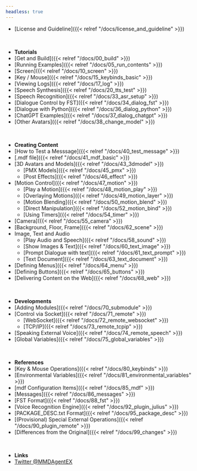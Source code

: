 ```yaml
---
headless: true
---
```


- [License and Guideline]({{< relref "/docs/license_and_guideline" >}})
<br />

- **Tutorials**
- [Get and Build]({{< relref "/docs/00_build" >}})
- [Running Examples]({{< relref "/docs/05_run_contents" >}})
- [Screen]({{< relref "/docs/10_screen" >}})
- [Key / Mouse]({{< relref "/docs/15_keybinds_basic" >}})
- [Viewing Logs]({{< relref "/docs/17_log" >}})
- [Speech Synthesis]({{< relref "/docs/20_tts_test" >}})
- [Speech Recognition]({{< relref "/docs/33_asr_setup" >}})
- [Dialogue Control by FST]({{< relref "/docs/34_dialog_fst" >}})
- [Dialogue with Python]({{< relref "/docs/36_dialog_python" >}})
- [ChatGPT Examples]({{< relref "/docs/37_dialog_chatgpt" >}})
- [Other Avatars]({{< relref "/docs/38_change_model" >}})
<br />

- **Creating Content**
- [How to Test a Messsage]({{< relref "/docs/40_test_message" >}})
- [.mdf file]({{< relref "/docs/41_mdf_basic" >}})
- [3D Avatars and Models]({{< relref "/docs/43_3dmodel" >}})
  - [PMX Models]({{< relref "/docs/45_pmx" >}})
  - [Post Effects]({{< relref "/docs/46_effect" >}})
- [Motion Control]({{< relref "/docs/47_motion" >}})
  - [Play a Motion]({{< relref "/docs/48_motion_play" >}})
  - [Overlaying Motions]({{< relref "/docs/49_motion_layer" >}})
  - [Motion Blending]({{< relref "/docs/50_motion_blend" >}})
  - [Direct Manipulation]({{< relref "/docs/52_motion_bind" >}})
  - [Using Timers]({{< relref "/docs/54_timer" >}})
- [Camera]({{< relref "/docs/55_camera" >}})
- [Background, Floor, Frame]({{< relref "/docs/62_scene" >}})
- Image, Text and Audio
  - [Play Audio and Speech]({{< relref "/docs/58_sound" >}})
  - [Show Images & Text]({{< relref "/docs/60_text_image" >}})
  - [Prompt Dialogue with text]({{< relref "/docs/61_text_prompt" >}})
  - [Text Document]({{< relref "/docs/63_text_document" >}})
- [Defining Menus]({{< relref "/docs/64_menu" >}})
- [Defining Buttons]({{< relref "/docs/65_buttons" >}})
- [Delivering Content on the Web]({{< relref "/docs/68_web" >}})
<br />

- **Developments**
- [Adding Modules]({{< relref "/docs/70_submodule" >}})
- [Control via Socket]({{< relref "/docs/71_remote" >}})
  - [WebSocket]({{< relref "/docs/72_remote_websocket" >}})
  - [TCP/IP]({{< relref "/docs/73_remote_tcpip" >}})
- [Speaking External Voice]({{< relref "/docs/74_remote_speech" >}})
- [Global Variables]({{< relref "/docs/75_global_variables" >}})
<br />

- **References**
- [Key & Mouse Operations]({{< relref "/docs/80_keybinds" >}})
- [Environmental Variables]({{< relref "/docs/81_environmental_variables" >}})
- [mdf Configuration Items]({{< relref "/docs/85_mdf" >}})
- [Messages]({{< relref "/docs/86_messages" >}})
- [FST Format]({{< relref "/docs/88_fst" >}})
- [Voice Recognition Engine]({{< relref "/docs/92_plugin_julius" >}})
- [PACKAGE_DESC.txt Format]({{< relref "/docs/95_package_desc" >}})
- [(Provisional) Special External Operations]({{< relref "/docs/90_plugin_remote" >}})
- [Differences from the Original]({{< relref "/docs/99_changes" >}})
<br />

- **Links**
- [Twitter @MMDAgentEX](https://twitter.com/MMDAgentEX)
